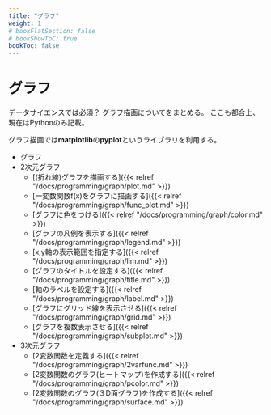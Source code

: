 ```yaml
---
title: "グラフ"
weight: 1
# bookFlatSection: false
# bookShowToC: true
bookToc: false
---
```


# グラフ

データサイエンスでは必須？  グラフ描画についてをまとめる。
ここも都合上、現在はPythonのみ記載。  

グラフ描画では**matplotlib**の**pyplot**というライブラリを利用する。

- グラフ
 - 2次元グラフ
      - [(折れ線)グラフを描画する]({{< relref "/docs/programming/graph/plot.md" >}})
      - [一変数関数f(x)をグラフに描画する]({{< relref "/docs/programming/graph/func_plot.md" >}})
      - [グラフに色をつける]({{< relref "/docs/programming/graph/color.md" >}})
      - [グラフの凡例を表示する]({{< relref "/docs/programming/graph/legend.md" >}})
      - [x,y軸の表示範囲を指定する]({{< relref "/docs/programming/graph/lim.md" >}})
      - [グラフのタイトルを設定する]({{< relref "/docs/programming/graph/title.md" >}})
      - [軸のラベルを設定する]({{< relref "/docs/programming/graph/label.md" >}})
      - [グラフにグリッド線を表示させる]({{< relref "/docs/programming/graph/grid.md" >}})
      - [グラフを複数表示させる]({{< relref "/docs/programming/graph/subplot.md" >}})
 - 3次元グラフ
      - [2変数関数を定義する]({{< relref "/docs/programming/graph/2varfunc.md" >}})
      - [2変数関数のグラフ(ヒートマップ)を作成する]({{< relref "/docs/programming/graph/pcolor.md" >}})
      - [2変数関数のグラフ(３D面グラフ)を作成する]({{< relref "/docs/programming/graph/surface.md" >}})
      




